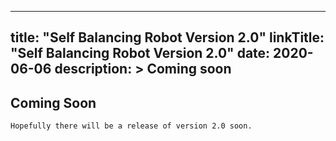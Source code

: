 
---
title: "Self Balancing Robot Version 2.0"
linkTitle: "Self Balancing Robot Version 2.0"
date: 2020-06-06
description: >
  Coming soon
---

## Coming Soon

```
Hopefully there will be a release of version 2.0 soon.
```
